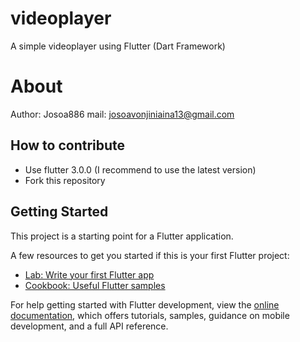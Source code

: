 # videoplayer
A simple videoplayer using Flutter (Dart Framework)

# About 
Author: Josoa886
mail: josoavonjiniaina13@gmail.com

## How to contribute
- Use flutter 3.0.0 (I recommend to use the latest version)
- Fork this repository 


## Getting Started

This project is a starting point for a Flutter application.

A few resources to get you started if this is your first Flutter project:

- [Lab: Write your first Flutter app](https://docs.flutter.dev/get-started/codelab)
- [Cookbook: Useful Flutter samples](https://docs.flutter.dev/cookbook)

For help getting started with Flutter development, view the
[online documentation](https://docs.flutter.dev/), which offers tutorials,
samples, guidance on mobile development, and a full API reference.

